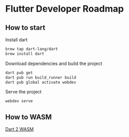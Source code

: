 # Flutter Developer Roadmap

## How to start

Install dart

```bash
brew tap dart-lang/dart
brew install dart
```

Download dependencies and build the project

```bash
dart pub get
dart pub run build_runner build
dart pub global activate webdev
```

Serve the project

```bash
webdev serve
```

## How to WASM

[Dart 2 WASM](https://dart.dev/web/wasm)
